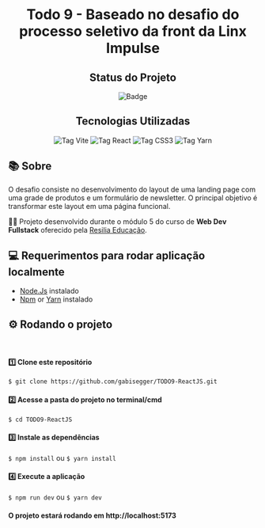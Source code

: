 <h1 align="center">Todo 9 - Baseado no desafio do processo seletivo da front da Linx Impulse</h1>

<div id="inicio" align=center>
<h2><strong>Status do Projeto</strong></h2>

  ![Badge](https://img.shields.io/badge/STATUS-CONCLUIDO-green)

</div> 

<h2 align="center"><strong>Tecnologias Utilizadas</strong></h2>

<div align="center">
    <img src="https://img.shields.io/badge/vite-%23646CFF.svg?style=for-the-badge&logo=vite&logoColor=white" alt="Tag Vite">
    <img src="https://img.shields.io/badge/react-%2320232a.svg?style=for-the-badge&logo=react&logoColor=%2361DAFB" alt="Tag React">
    <img src="https://img.shields.io/badge/css3-%231572B6.svg?style=for-the-badge&logo=css3&logoColor=white" alt="Tag CSS3">
    <img src="https://img.shields.io/badge/yarn-%232C8EBB.svg?style=for-the-badge&logo=yarn&logoColor=white" alt="Tag Yarn">
</div>

## **📚 Sobre** <br>

O desafio consiste no desenvolvimento do layout de uma landing page com uma grade de produtos e um formulário de newsletter. O principal objetivo é transformar este layout em uma página funcional.

👩‍💻 Projeto desenvolvido durante o módulo 5 do curso de  **Web Dev Fullstack** oferecido pela [Resilia Educação](https://www.resilia.com.br/). 

## 💻 Requerimentos para rodar aplicação localmente

- [Node.Js](https://node.js.org/) instalado
- [Npm](https://www.npmjs.com/) or [Yarn](https://yarnpkg.com/) instalado

## ⚙️ Rodando o projeto

<br>

#### 1️⃣ Clone este repositório
```$ git clone https://github.com/gabisegger/TODO9-ReactJS.git```

#### 2️⃣ Acesse a pasta do projeto no terminal/cmd
```$ cd TODO9-ReactJS```

#### 3️⃣ Instale as dependências
```$ npm install``` ou ```$ yarn install```

#### 4️⃣ Execute a aplicação
```$ npm run dev``` ou ```$ yarn dev```

#### O projeto estará rodando em http://localhost:5173
```
